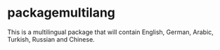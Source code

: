 # packagemultilang
This is a multilingual package that will contain English, German, Arabic, Turkish, Russian and Chinese.

